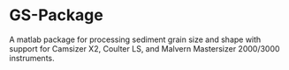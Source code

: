 # GS-Package
A matlab package for processing sediment grain size and shape with support for Camsizer X2, Coulter LS, and Malvern Mastersizer 2000/3000 instruments.
